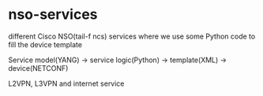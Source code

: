 # nso-services
different Cisco NSO(tail-f ncs) services where we use some Python code to fill the device template

Service model(YANG) -> service logic(Python) -> template(XML) -> device(NETCONF)

L2VPN, L3VPN and internet service
